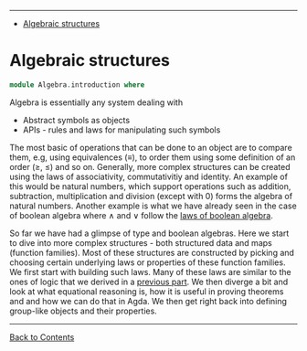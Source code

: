 <!-- START doctoc generated TOC please keep comment here to allow auto update -->
<!-- DON'T EDIT THIS SECTION, INSTEAD RE-RUN doctoc TO UPDATE -->
****

- [Algebraic structures](#algebraic-structures)

<!-- END doctoc generated TOC please keep comment here to allow auto update -->


# Algebraic structures

```agda
module Algebra.introduction where
```

Algebra is essentially any system dealing with

- Abstract symbols as objects
- APIs - rules and laws for manipulating such symbols

The most basic of operations that can be done to an object are to compare them, e.g, using equivalences (≡), to order them using some definition of an order (≥, ≤) and so on. Generally, more complex structures can be created using the laws of associativity, commutativitiy and identity. An example of this would be natural numbers, which support operations such as addition, subtraction, multiplication and division (except with 0) forms the algebra of natural numbers. Another example is what we have already seen in the case of boolean algebra where ∧ and ∨ follow the [laws of boolean algebra](./Logic.laws.html).

So far we have had a glimpse of type and boolean algebras. Here we start to dive into more complex structures - both structured data and maps (function families). Most of these structures are constructed by picking and choosing certain underlying laws or properties of these function families. We first start with building such laws. Many of these laws are similar to the ones of logic that we derived in a [previous part](./Logic.laws.html/#operations). We then diverge a bit and look at what equational reasoning is, how it is useful in proving theorems and and how we can do that in Agda. We then get right back into defining group-like objects and their properties.

****
[Back to Contents](./contents.html)
